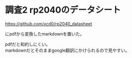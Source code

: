 # 調査2 rp2040のデータシート

https://github.com/xcd0/rp2040_datasheet

にpdfから変換したmarkdownを置いた。

pdfだと和約しにくい。  
markdownだとそのままgoogle翻訳にかけられるので見やすい。


